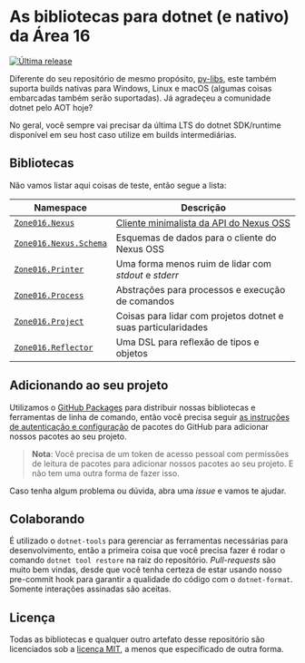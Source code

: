 # As bibliotecas para dotnet (e nativo) da Área 16

[![Última *release*](https://github.com/zone016/dotnet-libs/actions/workflows/publish.yml/badge.svg?event=push)](https://github.com/zone016/dotnet-libs/actions/workflows/publish.yml)

Diferente do seu repositório de mesmo propósito, [py-libs](https://github.com/zone016/py-libs), este também suporta builds nativas para Windows, Linux e macOS (algumas coisas embarcadas também serão suportadas). Já agradeçeu a comunidade dotnet pelo AOT hoje?

No geral, você sempre vai precisar da última LTS do dotnet SDK/runtime disponível em seu host caso utilize em builds intermediárias.

## Bibliotecas

Não vamos listar aqui coisas de teste, então segue a lista:

| **Namespace**                                     | **Descrição**                                                                                   |
| ------------------------------------------------- | ----------------------------------------------------------------------------------------------- |
| [`Zone016.Nexus`](./Zone016.Nexus)                | [Cliente minimalista da API do Nexus OSS](https://www.sonatype.com/products/sonatype-nexus-oss) |
| [`Zone016.Nexus.Schema`](./Zone016.Nexus.Schema/) | Esquemas de dados para o cliente do Nexus OSS                                                   |
| [`Zone016.Printer`](./Zone016.Printer/)           | Uma forma menos ruim de lidar com _stdout_ e _stderr_                                           |
| [`Zone016.Process`](./Zone016.Process/)           | Abstrações para processos e execução de comandos                                                |
| [`Zone016.Project`](./Zone016.Project/)           | Coisas para lidar com projetos dotnet e suas particularidades                                   |
| [`Zone016.Reflector`](./Zone016.Reflector/)       | Uma DSL para reflexão de tipos e objetos                                                        |

## Adicionando ao seu projeto

Utilizamos o [GitHub Packages](https://github.com/features/packages) para distribuir nossas bibliotecas e ferramentas de linha de comando, então você precisa seguir [as instruções de autenticação e configuração](https://docs.github.com/en/packages/working-with-a-github-packages-registry/working-with-the-nuget-registry#authenticating-to-github-packages) de pacotes do GitHub para adicionar nossos pacotes ao seu projeto.

> **Nota**: Você precisa de um token de acesso pessoal com permissões de leitura de pacotes para adicionar nossos pacotes ao seu projeto. E não tem uma outra forma de fazer isso.

Caso tenha algum problema ou dúvida, abra uma _issue_ e vamos te ajudar.

## Colaborando

É utilizado o `dotnet-tools` para gerenciar as ferramentas necessárias para desenvolvimento, então a primeira coisa que você precisa fazer é rodar o comando `dotnet tool restore` na raiz do repositório. _Pull-requests_ são muito bem vindas, desde que você tenha certeza de estar usando nosso pre-commit hook para garantir a qualidade do código com o `dotnet-format`. Somente interações assinadas são aceitas.

## Licença

Todas as bibliotecas e qualquer outro artefato desse repositório são licenciados sob a [licença MIT](https://github.com/zone016/dotnet-libs/blob/main/LICENSE.txt), a menos que especificado de outra forma.
